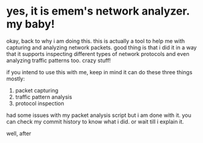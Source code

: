 # yes, it is emem's network analyzer. my baby!

okay, back to why i am doing this. this is actually a tool to help me with capturing and analyzing network packets. good thing is that i did it in a way that it supports inspecting different types of network protocols and even analyzing traffic patterns too. crazy stuff!

if you intend to use this with me, keep in mind it can do these three things mostly:
1. packet capturing
2. traffic pattern analysis
3. protocol inspection

had some issues with my packet analysis script but i am done with it. you can check my commit history to know what i did. or wait till i explain it.

well, after 